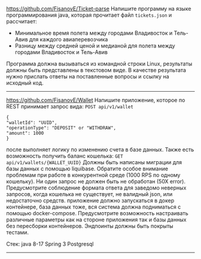 https://github.com/FisanovE/Ticket-parse
Напишите программу на языке программирования java, которая прочитает файл `tickets.json` и рассчитает:
- Минимальное время полета между городами Владивосток и Тель-Авив для каждого авиаперевозчика
- Разницу между средней ценой  и медианой для полета между городами  Владивосток и Тель-Авив

Программа должна вызываться из командной строки Linux, результаты должны быть представлены в текстовом виде. 
В качестве результата нужно прислать ответы на поставленные вопросы и ссылку на исходный код.
***
https://github.com/FisanovE/Wallet
Напишите приложение, которое по REST принимает запрос вида: `POST api/v1/wallet`
```
{
"walletId": "UUID",
"operationType": "DEPOSIT" or "WITHDRAW",
"amount": 1000
}
```
после выполняет логику по изменению счета в базе данных. Также есть возможность получить баланс кошелька: `GET api/v1/wallets/{WALLET_UUID}` Должны быть написаны миграции для базы данных с помощью liquibase. Обратите особое внимание проблемам при работе в конкурентной среде (1000 RPS по одному кошельку). Ни один запрос не должен быть не обработан (50Х error). Предусмотрите соблюдение формата ответа для заведомо неверных запросов, когда кошелька не существует, не валидный json, или недостаточно средств. приложение должно запускаться в докер контейнере, база данных тоже, вся система должна подниматься с помощью docker-compose. Предусмотрите возможность настраивать различные параметры как на стороне приложения так и базы данных без пересборки контейнеров. Эндпоинты должны быть покрыты тестами.

Стек:
java 8-17 Spring 3 Postgresql
***
